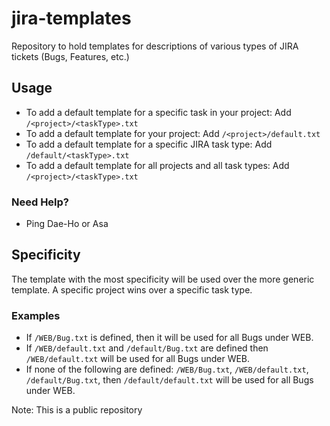 # jira-templates
Repository to hold templates for descriptions of various types of JIRA tickets (Bugs, Features, etc.)

## Usage
- To add a default template for a specific task in your project: Add `/<project>/<taskType>.txt`
- To add a default template for your project: Add `/<project>/default.txt`
- To add a default template for a specific JIRA task type: Add `/default/<taskType>.txt`
- To add a default template for all projects and all task types: Add `/<project>/<taskType>.txt`

### Need Help?
- Ping Dae-Ho or Asa

## Specificity
The template with the most specificity will be used over the more generic template. A specific project wins over a specific task type.

### Examples
- If `/WEB/Bug.txt` is defined, then it will be used for all Bugs under WEB.
- If `/WEB/default.txt` and `/default/Bug.txt` are defined then `/WEB/default.txt` will be used for all Bugs under WEB.
- If none of the following are defined: `/WEB/Bug.txt`, `/WEB/default.txt`, `/default/Bug.txt`, then `/default/default.txt` will be used for all Bugs under WEB.

Note: This is a public repository
